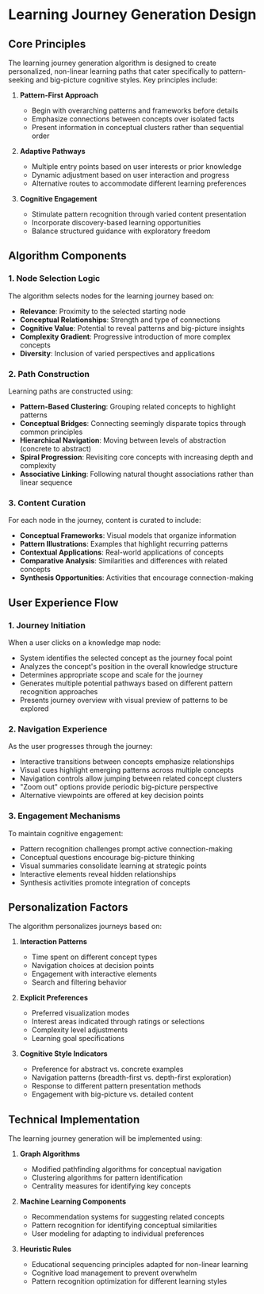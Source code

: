# Learning Journey Generation Design

## Core Principles

The learning journey generation algorithm is designed to create personalized, non-linear learning paths that cater specifically to pattern-seeking and big-picture cognitive styles. Key principles include:

1. **Pattern-First Approach**
   - Begin with overarching patterns and frameworks before details
   - Emphasize connections between concepts over isolated facts
   - Present information in conceptual clusters rather than sequential order

2. **Adaptive Pathways**
   - Multiple entry points based on user interests or prior knowledge
   - Dynamic adjustment based on user interaction and progress
   - Alternative routes to accommodate different learning preferences

3. **Cognitive Engagement**
   - Stimulate pattern recognition through varied content presentation
   - Incorporate discovery-based learning opportunities
   - Balance structured guidance with exploratory freedom

## Algorithm Components

### 1. Node Selection Logic

The algorithm selects nodes for the learning journey based on:

- **Relevance**: Proximity to the selected starting node
- **Conceptual Relationships**: Strength and type of connections
- **Cognitive Value**: Potential to reveal patterns and big-picture insights
- **Complexity Gradient**: Progressive introduction of more complex concepts
- **Diversity**: Inclusion of varied perspectives and applications

### 2. Path Construction

Learning paths are constructed using:

- **Pattern-Based Clustering**: Grouping related concepts to highlight patterns
- **Conceptual Bridges**: Connecting seemingly disparate topics through common principles
- **Hierarchical Navigation**: Moving between levels of abstraction (concrete to abstract)
- **Spiral Progression**: Revisiting core concepts with increasing depth and complexity
- **Associative Linking**: Following natural thought associations rather than linear sequence

### 3. Content Curation

For each node in the journey, content is curated to include:

- **Conceptual Frameworks**: Visual models that organize information
- **Pattern Illustrations**: Examples that highlight recurring patterns
- **Contextual Applications**: Real-world applications of concepts
- **Comparative Analysis**: Similarities and differences with related concepts
- **Synthesis Opportunities**: Activities that encourage connection-making

## User Experience Flow

### 1. Journey Initiation

When a user clicks on a knowledge map node:

- System identifies the selected concept as the journey focal point
- Analyzes the concept's position in the overall knowledge structure
- Determines appropriate scope and scale for the journey
- Generates multiple potential pathways based on different pattern recognition approaches
- Presents journey overview with visual preview of patterns to be explored

### 2. Navigation Experience

As the user progresses through the journey:

- Interactive transitions between concepts emphasize relationships
- Visual cues highlight emerging patterns across multiple concepts
- Navigation controls allow jumping between related concept clusters
- "Zoom out" options provide periodic big-picture perspective
- Alternative viewpoints are offered at key decision points

### 3. Engagement Mechanisms

To maintain cognitive engagement:

- Pattern recognition challenges prompt active connection-making
- Conceptual questions encourage big-picture thinking
- Visual summaries consolidate learning at strategic points
- Interactive elements reveal hidden relationships
- Synthesis activities promote integration of concepts

## Personalization Factors

The algorithm personalizes journeys based on:

1. **Interaction Patterns**
   - Time spent on different concept types
   - Navigation choices at decision points
   - Engagement with interactive elements
   - Search and filtering behavior

2. **Explicit Preferences**
   - Preferred visualization modes
   - Interest areas indicated through ratings or selections
   - Complexity level adjustments
   - Learning goal specifications

3. **Cognitive Style Indicators**
   - Preference for abstract vs. concrete examples
   - Navigation patterns (breadth-first vs. depth-first exploration)
   - Response to different pattern presentation methods
   - Engagement with big-picture vs. detailed content

## Technical Implementation

The learning journey generation will be implemented using:

1. **Graph Algorithms**
   - Modified pathfinding algorithms for conceptual navigation
   - Clustering algorithms for pattern identification
   - Centrality measures for identifying key concepts

2. **Machine Learning Components**
   - Recommendation systems for suggesting related concepts
   - Pattern recognition for identifying conceptual similarities
   - User modeling for adapting to individual preferences

3. **Heuristic Rules**
   - Educational sequencing principles adapted for non-linear learning
   - Cognitive load management to prevent overwhelm
   - Pattern recognition optimization for different learning styles
